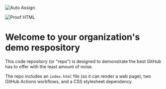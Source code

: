 ![Auto Assign](https://github.com/escapte-team2/demo-repository/actions/workflows/auto-assign.yml/badge.svg)

![Proof HTML](https://github.com/escapte-team2/demo-repository/actions/workflows/proof-html.yml/badge.svg)

# Welcome to your organization's demo respository
This code repository (or "repo") is designed to demonstrate the best GitHub has to offer with the least amount of noise.

The repo includes an `index.html` file (so it can render a web page), two GitHub Actions workflows, and a CSS stylesheet dependency.

